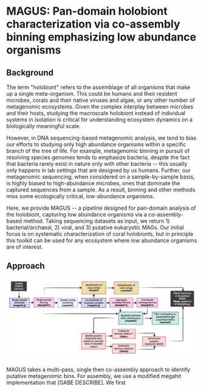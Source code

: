 # MAGUS: Pan-domain holobiont characterization via co-assembly binning emphasizing low abundance organisms

## Background

The term "holobiont" refers to the assemblage of all organisms that make up a single meta-organism. This could be humans and their resident microbes, corals and their native viruses and algae, or any other number of metagenomic ecosystems. Given the complex interplay between microbes and their hosts, studying the macroscale holobiont instead of individual systems in isolation is critical for understanding ecosystem dynamics on a biologically meaningful scale. 

However, in DNA sequencing-based metagenomic analysis, we tend to bias our efforts to studying only high abundance organisms within a specific branch of the tree of life. For example, metagenomic binning in pursuit of resolving species genomes tends to emphasize bacteria, despite the fact that bacteria rarely exist in nature only with other bacteria -- this usually only happens in lab settings that are designed by us humans. Further, our metagenomic sequencing, when considered on a sample-by-sample basis, is highly biased to high-abundance microbes, ones that dominate the captured sequences from a sample. As a result, binning and other methods miss some ecologically critical, low-abundance organisms.

Here, we provide MAGUS -- a pipeline designed for pan-domain analysis of the holobiont, capturing low abundance organisms via a co-assembly-based method. Taking sequencing datasets as input, we return 1) bacterial/archaeal, 2) viral, and 3) putative eukaryotic MAGs. Our initial focus is on systematic characterization of coral holobionts, but in principle this toolkit can be used for any ecosystem where low abundance organisms are of interest.

## Approach

![Alt text](images/magus_workflow.png)

MAGUS takes a multi-pass, single then co-assembly approach to identify putative metagenomic bins. For assembly, we use a modified megahit implementation that [GABE DESCRIBE]. We first 
